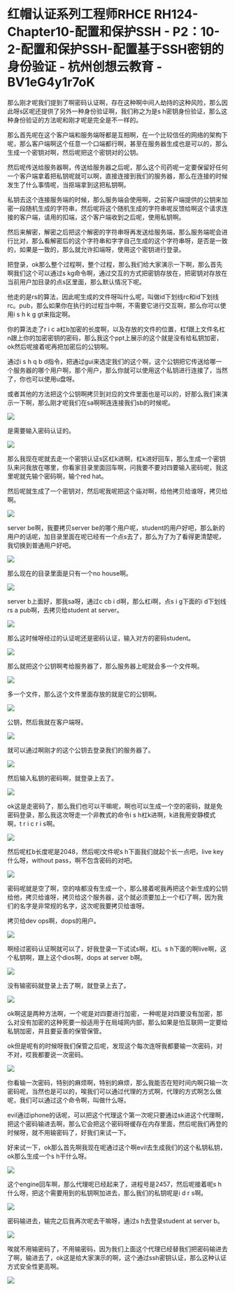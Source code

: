 # 红帽认证系列工程师RHCE RH124-Chapter10-配置和保护SSH - P2：10-2-配置和保护SSH-配置基于SSH密钥的身份验证 - 杭州创想云教育 - BV1eG4y1r7oK

那么刚才呢我们提到了啊密码认证啊，存在这种啊中间人劫持的这种风险，那么因此呀s区呢还提供了另外一种身份验证啊，我们称之为是s h密钥身份验证，那么这种身份验证的方法呢和刚才呢是完全是不一样的。

那么首先呢在这个客户端和服务端呀都是互相啊，在一个比较信任的网络的架构下呢，那么客户端啊这个任意一个口端都行啊，甚至在服务器生成也是可以的，那么生成一个密钥对啊，然后呢把这个密钥对的公钥。

然后呢传送给服务器啊，传送给服务器之后呢，那么这个司药呢一定要保留好任何一个客户端拿着把私钥呢就可以啊，直接连接到我们的服务器，那么在连接的时候发生了什么事情呢，当抠端拿到这把私钥啊。

私钥去这个连接服务端的时候，那么服务端会使用啊，之前客户端提供的公钥来加密一段随机生成的字符串，然后呢将这个随机生成的字符串呢反馈给啊这个请求连接的客户端，请用的扣端，这个客户端收到之后呢，使用私钥啊。

然后来解密，解密之后把这个解密的字符串呀再发送给服务端，那么服务端呢会进行比对，那么看解密后的这个字符串和字字自己生成的这个字符串呀，是否是一致的，如果是一致的，那么就允许扣端呀，使用这个密钥进行登录。

把登录，ok那么整个过程啊，整个过程，那么我们给大家演示一下啊，那么首先啊我们这个可以通过s kg命令啊，通过交互的方式把密钥存放在，把密钥对存放在当前用户加目录的点s区里面，那么默认情况下呢。

他走的是rs的算法，因此呢生成的文件呀叫什么呢，叫做id下划线rc和id下划线rc。pub，那么如果你在执行的过程当中啊，不需要它进行交互啊，那么你可以使用i s h k g gt来指定啊。

你的算法走了r i c a杠b加密的长度啊，以及存放的文件的位置，杠f跟上文件名杠n跟上你的加密密钥的密码，那么我这个ppt上展示的这个就是没有给私钥加密，ok然后呢接着呢再把加密后的公钥啊。

通过i s h q b d指令，把通过gui来选定我们的这个啊，这个公钥把它传送给哪一个服务器的哪个用户啊，那个用户，那么你就可以使用这个私钥进行连接了，当然了，你也可以使用u盘呀。

或者其他的方法把这个公钥啊拷贝到对应的文件里面也是可以的，好那么我们来演示一下啊，那么刚才呢我们在sa啊啊连连接我们sb的时候呢。



![](img/a3e594ed70a0a06fdd0bb98418d1fadb_1.png)

是需要输入密码认证的。

![](img/a3e594ed70a0a06fdd0bb98418d1fadb_3.png)

那么我现在呢就去走一个密钥认证s区杠k进啊，杠k进好回车，那么生成一个密钥队来问我放在哪里，你看家目录里面回车啊，问我要不要对四要输入密码呢，我这里呢就先输个密码啊，输个red hat。

然后呢就生成了一个密钥对，然后呢我呢把这个庙对啊，给他拷贝给谁呀，拷贝给啊。

![](img/a3e594ed70a0a06fdd0bb98418d1fadb_5.png)

server be啊，我要拷贝server be的哪个用户呢，student的用户好吧，那么新的用户的话呢，加目录里面在呢已经有一个点s去了，那么为了为了看得更清楚呢，我切换到普通用户好吧。



![](img/a3e594ed70a0a06fdd0bb98418d1fadb_7.png)

那么现在的目录里面是只有一个no house啊。

![](img/a3e594ed70a0a06fdd0bb98418d1fadb_9.png)

server b上面好，那我sa呀，通过c cb i d啊，那么杠i啊，点s i g下面的i d下划线rs a pub啊，去拷贝给student at server。



![](img/a3e594ed70a0a06fdd0bb98418d1fadb_11.png)

那么这时候呀经过的认证呢还是密码认证，输入对方的密码student。

![](img/a3e594ed70a0a06fdd0bb98418d1fadb_13.png)

那么就把这个公钥啊考给服务器了，那么服务器上呢就会多一个文件啊。

![](img/a3e594ed70a0a06fdd0bb98418d1fadb_15.png)

多一个文件，那么这个文件里面存放的就是它的公钥啊。

![](img/a3e594ed70a0a06fdd0bb98418d1fadb_17.png)

公钥，然后我就在客户端呀。

![](img/a3e594ed70a0a06fdd0bb98418d1fadb_19.png)

就可以通过啊刚才的这个公钥去登录我们的服务器了。

![](img/a3e594ed70a0a06fdd0bb98418d1fadb_21.png)

然后输入私钥的密码啊，就登录上去了。

![](img/a3e594ed70a0a06fdd0bb98418d1fadb_23.png)

ok这是走密码了，那么我们也可以干嘛呢，啊也可以生成一个空的密码，就是免密码登录，那么我这次呀走一个非教式的命令i s h杠k进啊，k进我用安静模式啊，t r i c r i s啊。



![](img/a3e594ed70a0a06fdd0bb98418d1fadb_25.png)

然后呢杠b长度呢是2048，然后呢i文件呢s h下面我们就起个长一点吧，live key什么呀，without pass，啊不包含密码的对吧。



![](img/a3e594ed70a0a06fdd0bb98418d1fadb_27.png)

密码呢就是空了啊，空的啥都没有生成一个，那么接着呢我再把这个新生成的公钥给他，拷贝给谁呀，拷贝给这个服务器，这个就必须要加上一个杠i了啊，因为我们的名字是非常规的名字，这次呢我要拷贝给谁呀。

拷贝给dev ops啊，dops的用户。

![](img/a3e594ed70a0a06fdd0bb98418d1fadb_29.png)

啊经过密码认证啊就可以了，好我登录一下试试s啊，杠i。s h下面的啊live啊，这个私钥啊，跟上这个dios啊，dops at server b啊。



![](img/a3e594ed70a0a06fdd0bb98418d1fadb_31.png)

没有输密码就登录上去了啊，就登录上去了。

![](img/a3e594ed70a0a06fdd0bb98418d1fadb_33.png)

ok啊这是两种方法啊，一个呢是对四要进行加密，一种呢是对四要没有加密，那么对没有加密的这种死要一般适用于在局域网内部，那么如果是怕互联网一定要给私钥加密，并且要妥善的保管保管。

ok但是呢有的时候呀我们保管之后呢，发现这个每次连呀我都要输一次密码，对不对，哎我都要说一次密码。

![](img/a3e594ed70a0a06fdd0bb98418d1fadb_35.png)

你看输一次密码，特别的麻烦啊，特别的麻烦，那么我能否在短时间内啊只输一次密码呢，当然也是可以的，唉我们可以通过代理的方式啊，代理的方式啊怎么做呢，我们可以通过这个命令啊，叫做什么呀。

evil通过iphone的话呢，可以把这个代理这个第一次呢只要通过sk进这个代理啊，把这个密码输进去啊，那么它会把这个密码呀缓存在内存里面，然后呢我们再登的时候呀，就不用输密码了，好我们来试一下。

好来试一下，ok那么首先啊我现在呢通过这个啊evil去生成我们的这个私钥私钥，ok那么生成一个s h干什么呀。



![](img/a3e594ed70a0a06fdd0bb98418d1fadb_37.png)

这个engine回车啊，那么代理呢已经起来了，进程号是2457，然后呢接着呢s h什么呀，把这个需要用到的私钥啊加进去，那么我们的私钥呢是i d r s啊。



![](img/a3e594ed70a0a06fdd0bb98418d1fadb_39.png)

密码输进去，输完之后我再次呢去干嘛呀，通过s h去登录student at server b。

![](img/a3e594ed70a0a06fdd0bb98418d1fadb_41.png)

唉就不用输密码了，不用输密码，因为我们上面这个代理已经替我们把密码输进去了啊，输进去了，ok这是给大家演示的啊，这个通过ssh密钥认证，那么这种认证方式安全性更高啊。



![](img/a3e594ed70a0a06fdd0bb98418d1fadb_43.png)
